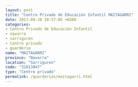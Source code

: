 ```yaml
---
layout: post
title: "Centro Privado de Educación Infantil MAITAGARRI"
date: 2017-09-20 20:57:05 +0200
categories:
- Centro Privado de Educación Infantil
- navarra
- sarriguren
- Centro privado
- guarderia
name: "MAITAGARRI"
province: "Navarra"
location: "Sarriguren"
code: "31013847"
type: "Centro privado"
permalink: /guarderias/maitagarri.html
---
```

